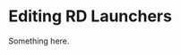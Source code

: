 [title]: # (Editing RD Launchers)
[tags]: # (XXX)
[priority]: # (4742)
# Editing RD Launchers
Something here.
